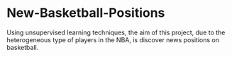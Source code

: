 # New-Basketball-Positions
Using unsupervised learning techniques, the aim of this project, due to the heterogeneous type of players in the NBA, is discover news positions on basketball.
